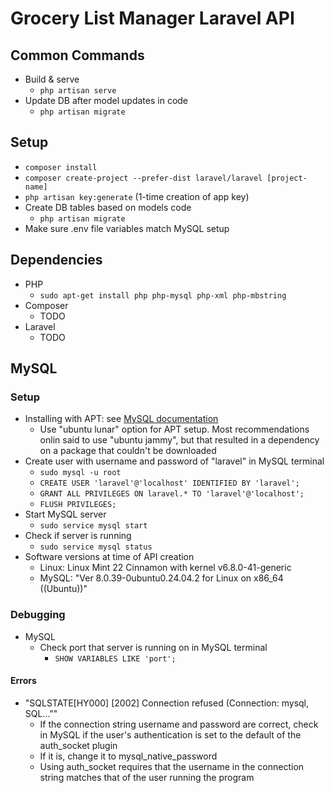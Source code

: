 # Grocery List Manager Laravel API
## Common Commands
- Build & serve
    - `php artisan serve`
- Update DB after model updates in code
    - `php artisan migrate`

## Setup
- `composer install`
- `composer create-project --prefer-dist laravel/laravel [project-name]`
- `php artisan key:generate` (1-time creation of app key)
- Create DB tables based on models code
    - `php artisan migrate`
- Make sure .env file variables match MySQL setup


## Dependencies
- PHP
    - `sudo apt-get install php php-mysql php-xml php-mbstring`
- Composer
    - TODO
- Laravel
    - TODO

## MySQL
### Setup
- Installing with APT: see [MySQL documentation](https://dev.mysql.com/doc/mysql-apt-repo-quick-guide/en/)
    - Use "ubuntu lunar" option for APT setup. Most recommendations onlin said to use "ubuntu jammy", but that resulted in a dependency on a package that couldn't be downloaded
- Create user with username and password of "laravel" in MySQL terminal
    - `sudo mysql -u root`
    - `CREATE USER 'laravel'@'localhost' IDENTIFIED BY 'laravel';`
    - `GRANT ALL PRIVILEGES ON laravel.* TO 'laravel'@'localhost';`
    - `FLUSH PRIVILEGES;`
- Start MySQL server
    - `sudo service mysql start`
- Check if server is running
    - `sudo service mysql status`
- Software versions at time of API creation
    - Linux: Linux Mint 22 Cinnamon with kernel v6.8.0-41-generic
    - MySQL: "Ver 8.0.39-0ubuntu0.24.04.2 for Linux on x86_64 ((Ubuntu))"

### Debugging
- MySQL
    - Check port that server is running on in MySQL terminal
        - `SHOW VARIABLES LIKE 'port';`


#### Errors
- "SQLSTATE[HY000] [2002] Connection refused (Connection: mysql, SQL...""
    - If the connection string username and password are correct, check in MySQL if the user's authentication is set to the default of the auth_socket plugin
    - If it is, change it to mysql_native_password
    - Using auth_socket requires that the username in the connection string matches that of the user running the program
